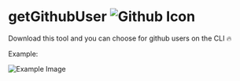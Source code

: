 # getGithubUser ![Github Icon](https://developer.github.com/assets/images/status-icon-good.png)

Download this tool and you can choose for github users on the CLI 🔥

Example:

![Example Image](https://preview.ibb.co/kQvkMo/Screenshot_from_2018_07_13_17_39_30.png)